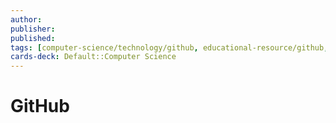 ```yaml
---
author: 
publisher: 
published: 
tags: [computer-science/technology/github, educational-resource/github, study-note] 
cards-deck: Default::Computer Science
---
```


# GitHub